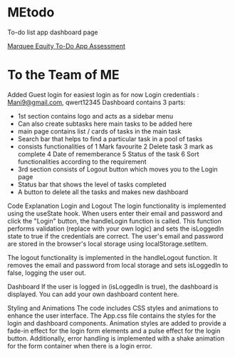 # MEtodo
To-do list app dashboard page

<a href="https://64893a2a304b694f5107ea0c--endearing-starburst-77f66d.netlify.app/" target="_blank">Marquee Equity To-Do App Assessment</a>

# To the Team of ME 
Added Guest login for easiest login as for now 
Login credentials : Mani9@gmail.com, qwert12345
Dashboard contains 3 parts:
* 1st section contains logo and acts as a sidebar menu
* Can also create subtasks here main tasks to be added here
* main page contains list / cards of tasks in the main task
* Search bar that helps to find a particular task in a pool of tasks
* consists functionalities of 
1 Mark favourite
2 Delete task 
3 mark as complete
4 Date of rememberance
5 Status of the task
6 Sort functionalities according to the requirement
* 3rd section consists of Logout button which moves you to the Login page
* Status bar that shows the level of tasks completed
* A button to delete all the tasks and makes new dashboard

Code Explanation
Login and Logout
The login functionality is implemented using the useState hook. When users enter their email and password and click the "Login" button, the handleLogin function is called. This function performs validation (replace with your own logic) and sets the isLoggedIn state to true if the credentials are correct. The user's email and password are stored in the browser's local storage using localStorage.setItem.

The logout functionality is implemented in the handleLogout function. It removes the email and password from local storage and sets isLoggedIn to false, logging the user out.

Dashboard
If the user is logged in (isLoggedIn is true), the dashboard is displayed. You can add your own dashboard content here.

Styling and Animations
The code includes CSS styles and animations to enhance the user interface. The App.css file contains the styles for the login and dashboard components. Animation styles are added to provide a fade-in effect for the login form elements and a pulse effect for the login button. Additionally, error handling is implemented with a shake animation for the form container when there is a login error.
